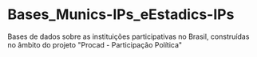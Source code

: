 # Bases_Munics-IPs_eEstadics-IPs
Bases de dados sobre as instituições participativas no Brasil, construídas no âmbito do projeto "Procad - Participação Política"
